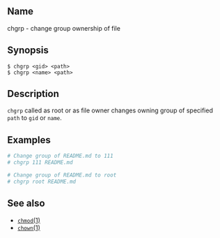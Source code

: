 ## Name

chgrp - change group ownership of file

## Synopsis

```**sh
$ chgrp <gid> <path>
$ chgrp <name> <path>
```

## Description

`chgrp` called as root or as file owner changes owning group of specified `path` to `gid` or `name`.

## Examples

```sh
# Change group of README.md to 111
# chgrp 111 README.md

# Change group of README.md to root
# chgrp root README.md
```

## See also

* [`chmod`(1)](help://man/1/chmod)
* [`chown`(1)](help://man/1/chown)
